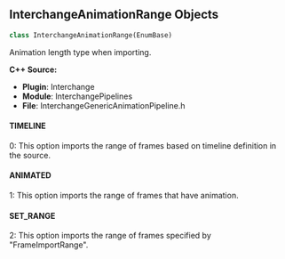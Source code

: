 ## InterchangeAnimationRange Objects

```python
class InterchangeAnimationRange(EnumBase)
```

Animation length type when importing.

**C++ Source:**

- **Plugin**: Interchange
- **Module**: InterchangePipelines
- **File**: InterchangeGenericAnimationPipeline.h

<a id="unreal.InterchangeAnimationRange.TIMELINE"></a>

#### TIMELINE

0: This option imports the range of frames based on timeline definition in the source.

<a id="unreal.InterchangeAnimationRange.ANIMATED"></a>

#### ANIMATED

1: This option imports the range of frames that have animation.

<a id="unreal.InterchangeAnimationRange.SET_RANGE"></a>

#### SET_RANGE

2: This option imports the range of frames specified by "FrameImportRange".

<a id="unreal.InterchangeMaterialImportOption"></a>